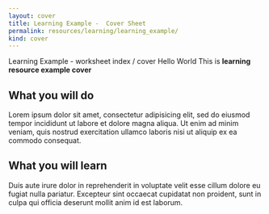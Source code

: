 ```yaml
---
layout: cover
title: Learning Example -  Cover Sheet
permalink: resources/learning/learning_example/
kind: cover
---
```


Learning Example - worksheet index / cover
Hello World This is **learning resource example cover**

<aside class="overview do"><h2>What you will do </h2></aside>

Lorem ipsum dolor sit amet, consectetur adipisicing elit, sed do eiusmod tempor incididunt ut labore et dolore magna aliqua. Ut enim ad minim veniam, quis nostrud exercitation ullamco laboris nisi ut aliquip ex ea commodo consequat. 


<aside class="overview learn"><h2>What you will learn</h2></aside>

Duis aute irure dolor in reprehenderit in voluptate velit esse cillum dolore eu fugiat nulla pariatur. Excepteur sint occaecat cupidatat non proident, sunt in culpa qui officia deserunt mollit anim id est laborum.

